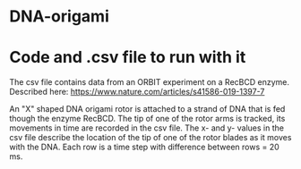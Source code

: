 # DNA-origami
# Code and .csv file to run with it

The csv file contains data from an ORBIT experiment on a RecBCD enzyme.  Described here: https://www.nature.com/articles/s41586-019-1397-7

An "X" shaped DNA origami rotor is attached to a strand of DNA that is fed though the enzyme RecBCD. 
The tip of one of the rotor arms is tracked, its movements in time are recorded in the csv file.
The x- and y- values in the csv file describe the location of the tip of one of the rotor blades as it moves with the DNA. 
Each row is a time step with difference between rows = 20 ms.
